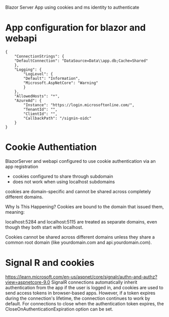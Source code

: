Blazor Server App using cookies and ms identity to authenticate

# App configuration for blazor and webapi

````
{
    "ConnectionStrings": {
    "DefaultConnection": "DataSource=Data\\app.db;Cache=Shared"
    },
    "Logging": {
        "LogLevel": {
        "Default": "Information",
        "Microsoft.AspNetCore": "Warning"
        }
    },
    "AllowedHosts": "*",
    "AzureAd": {
        "Instance": "https://login.microsoftonline.com/",
        "TenantId": "",
        "ClientId": "",
        "CallbackPath": "/signin-oidc"
    }
}
````

# Cookie Authentiation
BlazorServer and webapi configured to use cookie authentication via an app registration
- cookies configured to share through subdomain
- does not work when using localhost subdomains

cookies are domain-specific and cannot be shared across completely different domains.

Why Is This Happening?
Cookies are bound to the domain that issued them, meaning:

localhost:5284 and localhost:5115 are treated as separate domains, even though they both start with localhost.

Cookies cannot be shared across different domains unless they share a common root domain (like yourdomain.com and api.yourdomain.com).


# Signal R and cookies
https://learn.microsoft.com/en-us/aspnet/core/signalr/authn-and-authz?view=aspnetcore-9.0
SignalR connections automatically inherit authentication from the app if the user is logged in, and cookies are used to send access tokens in browser-based apps.
However, if a token expires during the connection's lifetime, the connection continues to work by default. For connections to close when the authentication token expires, the CloseOnAuthenticationExpiration option can be set.